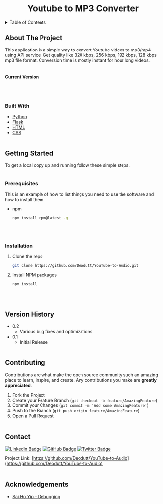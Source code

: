 <!-- TABLE OF CONTENTS -->
<h1 align="center">Youtube to MP3 Converter</h1>

 <details style="display: inline-block" pen="open">
  <summary> Table of Contents</summary>
  <ol>
    <li>
      <a href="#about-the-project">About The Project</a>
      <ul>
        <li><a href="#built-with">Built With</a></li>
      </ul>
    </li>
    <li>
      <a href="#getting-started">Getting Started</a>
      <ul>
        <li><a href="#prerequisites">Prerequisites</a></li>
        <li><a href="#installation">Installation</a></li>
      </ul>
    </li>
    <li><a href="#usage">Usage</a></li>
    <li><a href="#contributing">Contributing</a></li>
    <li><a href="#contact">Contact</a></li>
    <li><a href="#acknowledgements">Acknowledgements</a></li>
  </ol>
</details>
<br/>


## About The Project

This application is a  simple way to convert Youtube videos to mp3/mp4 using API service. Get quality like 320 kbps, 256 kbps, 192 kbps, 128 kbps mp3 file format. Conversion time is mostly instant for hour long videos. 
<br/><br/>


#### Current Version

<br/><br/>


### Built With

- [Python](https://www.python.org/)
- [Flask](https://flask.palletsprojects.com/en/2.0.x/)
- [HTML](https://www.w3schools.com/html/default.asp)
- [CSS](https://www.w3schools.com/css/default.asp)
<br/><br/>


## Getting Started

To get a local copy up and running follow these simple steps.
<br/><br/>


### Prerequisites

This is an example of how to list things you need to use the software and how to install them.

- npm
  ```sh
  npm install npm@latest -g
  ```
<br/><br/>


### Installation

1. Clone the repo
   ```sh
   git clone https://github.com/Deodutt/YouTube-to-Audio.git
   ```
2. Install NPM packages
   ```sh
   npm install
   ```
<br/><br/>



## Version History

* 0.2
    * Various bug fixes and optimizations
* 0.1
    * Initial Release
<br/><br/>


## Contributing

Contributions are what make the open source community such an amazing place to learn, inspire, and create. Any contributions you make are **greatly appreciated**.

1. Fork the Project
2. Create your Feature Branch (`git checkout -b feature/AmazingFeature`)
3. Commit your Changes (`git commit -m 'Add some AmazingFeature'`)
4. Push to the Branch (`git push origin feature/AmazingFeature`)
5. Open a Pull Request
<br/><br/>


## Contact

[![Linkedin Badge](https://img.shields.io/badge/-Ricardo%20Deodutt-blue?style=flat-square&logo=Linkedin&logoColor=white&link=https://www.linkedin.com/in/rixardo/)](https://www.linkedin.com/in/rixardo/)   [![GitHub Badge](https://img.shields.io/badge/-Deodutt-black?style=flat-square&logo=GitHub&logoColor=white&link=https://www.github.com/Deodutt)](https://www.github.com/Deodutt)    [![Twitter Badge](https://img.shields.io/badge/-@RixardoDe-1ca0f1?style=flat-square&labelColor=1ca0f1&logo=twitter&logoColor=white&link=https://www.twitter.com/RixardoDe)](https://www.twitter.com/RixardoDe)

Project Link: [https://github.com/Deodutt/YouTube-to-Audio](https://github.com/Deodutt/YouTube-to-Audio)
<br/><br/>


## Acknowledgements

- [Sai Ho Yip - Debugging](https://www.linkedin.com/in/saihoyip/)
<br/><br/>

